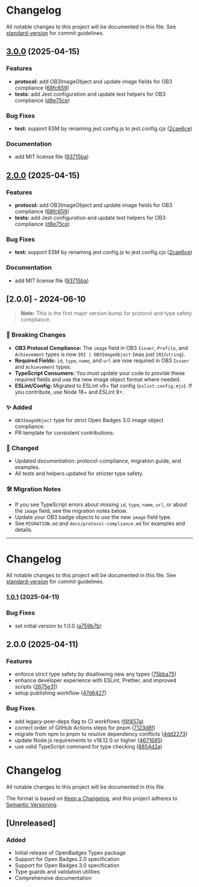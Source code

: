 # Changelog

All notable changes to this project will be documented in this file. See [standard-version](https://github.com/conventional-changelog/standard-version) for commit guidelines.

## [3.0.0](https://github.com/rollercoaster-dev/openbadges-types/compare/v1.0.1...v3.0.0) (2025-04-15)


### Features

* **protocol:** add OB3ImageObject and update image fields for OB3 compliance ([68fc659](https://github.com/rollercoaster-dev/openbadges-types/commit/68fc6590da3e01fba913518609a5c6dfb70769b4))
* **tests:** add Jest configuration and update test helpers for OB3 compliance ([d8e75ce](https://github.com/rollercoaster-dev/openbadges-types/commit/d8e75ce6b976dbc9447f244bf649ada14a26eace))


### Bug Fixes

* **test:** support ESM by renaming jest.config.js to jest.config.cjs ([2cae6ce](https://github.com/rollercoaster-dev/openbadges-types/commit/2cae6ce97aac15e053a3af8410c56211e6f8368b))


### Documentation

* add MIT license file ([93715ba](https://github.com/rollercoaster-dev/openbadges-types/commit/93715baf3d512b67a5d818bc77ec3b49833f6b27))

## [2.0.0](https://github.com/rollercoaster-dev/openbadges-types/compare/v1.0.1...v2.0.0) (2025-04-15)


### Features

* **protocol:** add OB3ImageObject and update image fields for OB3 compliance ([68fc659](https://github.com/rollercoaster-dev/openbadges-types/commit/68fc6590da3e01fba913518609a5c6dfb70769b4))
* **tests:** add Jest configuration and update test helpers for OB3 compliance ([d8e75ce](https://github.com/rollercoaster-dev/openbadges-types/commit/d8e75ce6b976dbc9447f244bf649ada14a26eace))


### Bug Fixes

* **test:** support ESM by renaming jest.config.js to jest.config.cjs ([2cae6ce](https://github.com/rollercoaster-dev/openbadges-types/commit/2cae6ce97aac15e053a3af8410c56211e6f8368b))


### Documentation

* add MIT license file ([93715ba](https://github.com/rollercoaster-dev/openbadges-types/commit/93715baf3d512b67a5d818bc77ec3b49833f6b27))

## [2.0.0] - 2024-06-10

> **Note:** This is the first major version bump for protocol and type safety compliance.

### 🚨 Breaking Changes
- **OB3 Protocol Compliance:** The `image` field in OB3 `Issuer`, `Profile`, and `Achievement` types is now `IRI | OB3ImageObject` (was just `IRI`/`string`).
- **Required Fields:** `id`, `type`, `name`, and `url` are now required in OB3 `Issuer` and `Achievement` types.
- **TypeScript Consumers:** You must update your code to provide these required fields and use the new image object format where needed.
- **ESLint/Config:** Migrated to ESLint v9+ flat config (`eslint.config.mjs`). If you contribute, use Node 18+ and ESLint 9+.

### ✨ Added
- `OB3ImageObject` type for strict Open Badges 3.0 image object compliance.
- PR template for consistent contributions.

### 📝 Changed
- Updated documentation: protocol-compliance, migration guide, and examples.
- All tests and helpers updated for stricter type safety.

### 🛠 Migration Notes
- If you see TypeScript errors about missing `id`, `type`, `name`, `url`, or about the `image` field, see the migration notes below.
- Update your OB3 badge objects to use the new `image` field type.
- See `MIGRATION.md` and `docs/protocol-compliance.md` for examples and details.

---

# Changelog

All notable changes to this project will be documented in this file. See [standard-version](https://github.com/conventional-changelog/standard-version) for commit guidelines.

### [1.0.1](https://github.com/rollercoaster-dev/openbadges-types/compare/v2.0.0...v1.0.1) (2025-04-11)


### Bug Fixes

* set initial version to 1.0.0 ([a759b7b](https://github.com/rollercoaster-dev/openbadges-types/commit/a759b7b60bafc0acd1627f3abca92be9b0313c09))

## 2.0.0 (2025-04-11)


### Features

* enforce strict type safety by disallowing new any types ([75bba75](https://github.com/rollercoaster-dev/openbadges-types/commit/75bba7520fc386323ba1441a92f04387935d2fc8))
* enhance developer experience with ESLint, Prettier, and improved scripts ([2675e31](https://github.com/rollercoaster-dev/openbadges-types/commit/2675e3165c05a68624ac9e6deda185eb20da6a03))
* setup publishing workflow ([47d6427](https://github.com/rollercoaster-dev/openbadges-types/commit/47d6427d4e5a9fb215c8c83c109d6911c6010ce6))


### Bug Fixes

* add legacy-peer-deps flag to CI workflows ([f4f457a](https://github.com/rollercoaster-dev/openbadges-types/commit/f4f457a027182cd4cbc8b340e09efd044dd47514))
* correct order of GitHub Actions steps for pnpm ([7123d8f](https://github.com/rollercoaster-dev/openbadges-types/commit/7123d8f3e23819e75f023198e0d0b13843da71f1))
* migrate from npm to pnpm to resolve dependency conflicts ([4dd2273](https://github.com/rollercoaster-dev/openbadges-types/commit/4dd22735adc31eb06f70e88ce256a96a276ea64d))
* update Node.js requirements to v18.12.0 or higher ([4671685](https://github.com/rollercoaster-dev/openbadges-types/commit/4671685c1db334ae7bf8c2471bb0ebb915f735c7))
* use valid TypeScript command for type checking ([8854d2a](https://github.com/rollercoaster-dev/openbadges-types/commit/8854d2a39e7d7e69be72ebb3c092b5d2cde080a0))

# Changelog

All notable changes to this project will be documented in this file.

The format is based on [Keep a Changelog](https://keepachangelog.com/en/1.0.0/),
and this project adheres to [Semantic Versioning](https://semver.org/spec/v2.0.0.html).

## [Unreleased]

### Added
- Initial release of OpenBadges Types package
- Support for Open Badges 2.0 specification
- Support for Open Badges 3.0 specification
- Type guards and validation utilities
- Comprehensive documentation
